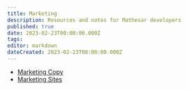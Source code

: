```yaml
---
title: Marketing
description: Resources and notes for Mathesar developers
published: true
date: 2023-02-23T00:00:00.000Z
tags: 
editor: markdown
dateCreated: 2023-02-23T00:00:00.000Z
---
```


- [Marketing Copy](./marketing/copy.md)
- [Marketing Sites](./marketing/sites.md)
